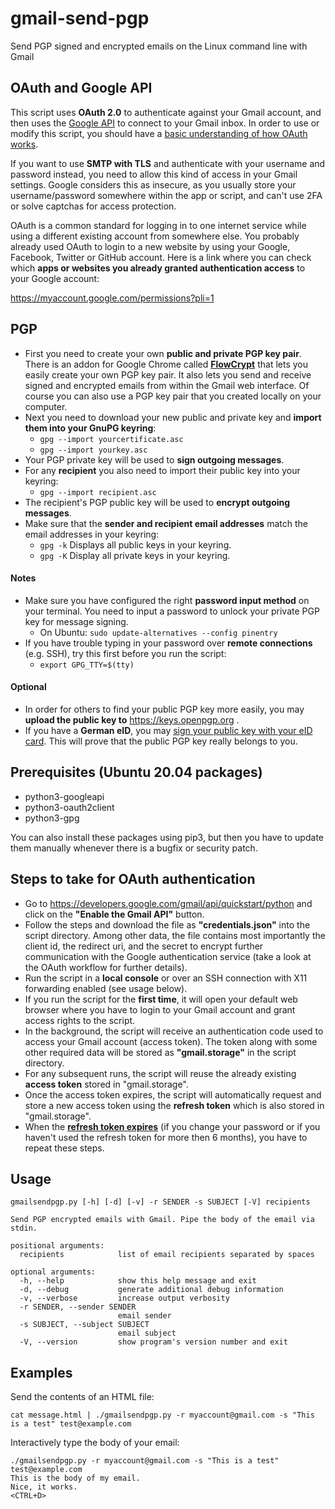# gmail-send-pgp
Send PGP signed and encrypted emails on the Linux command line with Gmail

## OAuth and Google API
This script uses **OAuth 2.0** to authenticate against your Gmail account, and then uses the [Google API](https://developers.google.com/gmail/api/reference/rest "Gmail API Reference") to connect to your Gmail inbox. In order to use or modify this script, you should have a [basic understanding of how OAuth works](https://developers.google.com/identity/protocols/oauth2).

If you want to use **SMTP with TLS** and authenticate with your username and password instead, you need to allow this kind of access in your Gmail settings. Google considers this as insecure, as you usually store your username/password somewhere within the app or script, and can't use 2FA or solve captchas for access protection.

OAuth is a common standard for logging in to one internet service while using a different existing account from somewhere else. You probably already used OAuth to login to a new website by using your Google, Facebook, Twitter or GitHub account. Here is a link where you can check which **apps or websites you already granted authentication access** to your Google account: 

https://myaccount.google.com/permissions?pli=1

## PGP
- First you need to create your own **public and private PGP key pair**. There is an addon for Google Chrome called **[FlowCrypt](https://flowcrypt.com)** that lets you easily create your own PGP key pair. It also lets you send and receive signed and encrypted emails from within the Gmail web interface. Of course you can also use a PGP key pair that you created locally on your computer.
- Next you need to download your new public and private key and **import them into your GnuPG keyring**:
  * ```gpg --import yourcertificate.asc``` 
  * ```gpg --import yourkey.asc```
- Your PGP private key will be used to **sign outgoing messages**.
- For any **recipient** you also need to import their public key into your keyring:
  * ```gpg --import recipient.asc```
- The recipient's PGP public key will be used to **encrypt outgoing messages**.  
- Make sure that the **sender and recipient email addresses** match the email addresses in your keyring:
  * ```gpg -k``` Displays all public keys in your keyring.
  * ```gpg -K``` Display all private keys in your keyring.

#### Notes
- Make sure you have configured the right **password input method** on your terminal. You need to input a password to unlock your private PGP key for message signing.
  * On Ubuntu: ```sudo update-alternatives --config pinentry```
- If you have trouble typing in your password over **remote connections** (e.g. SSH), try this first before you run the script:
  * ```export GPG_TTY=$(tty)```

#### Optional
- In order for others to find your public PGP key more easily, you may **upload the public key to** https://keys.openpgp.org .
- If you have a **German eID**, you may [sign your public key with your eID card](https://pgp.governikus.de/pgp/). This will prove that the public PGP key really belongs to you.

## Prerequisites (Ubuntu 20.04 packages)
- python3-googleapi
- python3-oauth2client
- python3-gpg

You can also install these packages using pip3, but then you have to update them manually whenever there is a bugfix or security patch.

## Steps to take for OAuth authentication
- Go to https://developers.google.com/gmail/api/quickstart/python and click on the **"Enable the Gmail API"** button.
- Follow the steps and download the file as **"credentials.json"** into the script directory. Among other data, the file contains most importantly the client id, the redirect uri, and the secret to encrypt further communication with the Google authentication service (take a look at the OAuth workflow for further details).
- Run the script in a **local console** or over an SSH connection with X11 forwarding enabled (see usage below).
- If you run the script for the **first time**, it will open your default web browser where you have to login to your Gmail account and grant access rights to the script.
- In the background, the script will receive an authentication code used to access your Gmail account (access token). The token along with some other required data will be stored as **"gmail.storage"** in the script directory.
- For any subsequent runs, the script will reuse the already existing **access token** stored in "gmail.storage".
- Once the access token expires, the script will automatically request and store a new access token using the **refresh token** which is also stored in "gmail.storage".
- When the **[refresh token expires](https://developers.google.com/identity/protocols/oauth2#expiration)** (if you change your password or if you haven't used the refresh token for more then 6 months), you have to repeat these steps.

## Usage
```
gmailsendpgp.py [-h] [-d] [-v] -r SENDER -s SUBJECT [-V] recipients

Send PGP encrypted emails with Gmail. Pipe the body of the email via stdin.

positional arguments:
  recipients            list of email recipients separated by spaces

optional arguments:
  -h, --help            show this help message and exit
  -d, --debug           generate additional debug information
  -v, --verbose         increase output verbosity
  -r SENDER, --sender SENDER
                        email sender
  -s SUBJECT, --subject SUBJECT
                        email subject
  -V, --version         show program's version number and exit
```

## Examples
Send the contents of an HTML file:
```
cat message.html | ./gmailsendpgp.py -r myaccount@gmail.com -s "This is a test" test@example.com
```
Interactively type the body of your email:
```
./gmailsendpgp.py -r myaccount@gmail.com -s "This is a test" test@example.com
This is the body of my email.
Nice, it works.
<CTRL+D>
```
